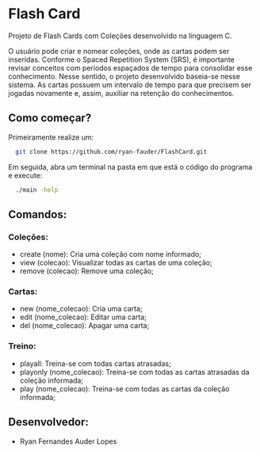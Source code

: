 # Flash Card

Projeto de Flash Cards com Coleções desenvolvido na linguagem C.

O usuário pode criar e nomear coleções, onde as cartas podem ser inseridas. Conforme o Spaced Repetition System (SRS), é importante revisar conceitos com períodos espaçados de tempo para consolidar esse conhecimento. Nesse sentido, o projeto desenvolvido baseia-se nesse sistema. As cartas possuem um intervalo de tempo para que precisem ser jogadas novamente e, assim, auxiliar na retenção do conhecimentos.

## Como começar?

Primeiramente realize um:
```bash
  git clone https://github.com/ryan-fauder/FlashCard.git
```
Em seguida, abra um terminal na pasta em que está o código do programa e execute:

```bash
  ./main -help
```

## Comandos:

### Coleções:

- create (nome): Cria uma coleção com nome informado;
- view (colecao): Visualizar todas as cartas de uma coleção;
- remove (colecao): Remove uma coleção;

### Cartas:

- new (nome_colecao): Cria uma carta;
- edit (nome_colecao): Editar uma carta;
- del (nome_colecao): Apagar uma carta;

### Treino:

- playall: Treina-se com todas cartas atrasadas;
- playonly (nome_colecao): Treina-se com todas as cartas atrasadas da coleção informada;
- play (nome_colecao): Treina-se com todas as cartas da coleção informada;

## Desenvolvedor:

- Ryan Fernandes Auder Lopes
